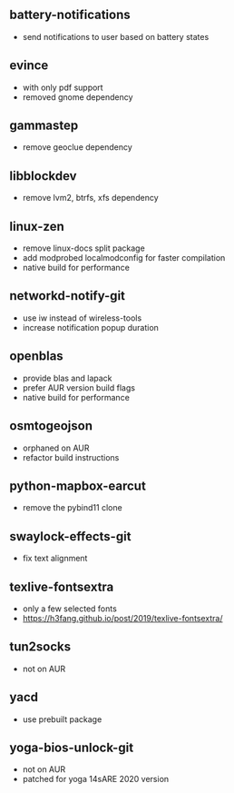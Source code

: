 ## battery-notifications
- send notifications to user based on battery states

## evince
- with only pdf support
- removed gnome dependency

## gammastep
- remove geoclue dependency

## libblockdev
- remove lvm2, btrfs, xfs dependency

## linux-zen
- remove linux-docs split package
- add modprobed localmodconfig for faster compilation
- native build for performance

## networkd-notify-git
- use iw instead of wireless-tools
- increase notification popup duration

## openblas
- provide blas and lapack
- prefer AUR version build flags
- native build for performance

## osmtogeojson
- orphaned on AUR
- refactor build instructions

## python-mapbox-earcut
- remove the pybind11 clone

## swaylock-effects-git
- fix text alignment

## texlive-fontsextra
- only a few selected fonts
- https://h3fang.github.io/post/2019/texlive-fontsextra/

## tun2socks
- not on AUR

## yacd
- use prebuilt package

## yoga-bios-unlock-git
- not on AUR
- patched for yoga 14sARE 2020 version

